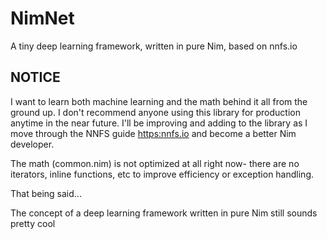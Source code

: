 # NimNet
A tiny deep learning framework, written in pure Nim, based on nnfs.io

## NOTICE
I want to learn both machine learning and the math behind it all from the ground up. I don't recommend anyone using this library for production anytime in the near future. I'll be improving and adding to the library as I move through the NNFS guide [https:nnfs.io](here) and become a better Nim developer.

The math (common.nim) is not optimized at all right now- there are no iterators, inline functions, etc to improve efficiency or exception handling.

That being said...

The concept of a deep learning framework written in pure Nim still sounds pretty cool
